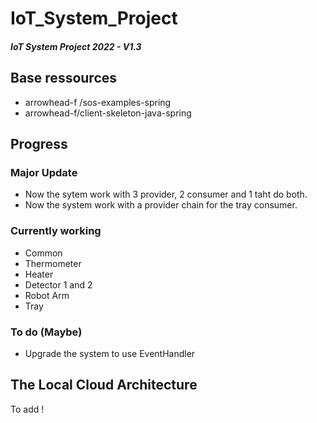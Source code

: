 # IoT_System_Project
##### IoT System Project 2022 - V1.3


## Base ressources 
- arrowhead-f /sos-examples-spring
- arrowhead-f/client-skeleton-java-spring 

## Progress

### Major Update 
- Now the sytem work with 3 provider, 2 consumer and 1 taht do both.
- Now the system work with a provider chain for the tray consumer.

### Currently working
- Common
- Thermometer
- Heater
- Detector 1 and 2
- Robot Arm
- Tray

### To do (Maybe)
- Upgrade the system to use EventHandler

## The Local Cloud Architecture 
To add !
